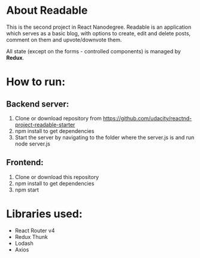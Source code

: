 # About Readable

This is the second project in React Nanodegree. Readable is an application which serves as a basic blog, with options to create, edit and delete posts, comment on them and upvote/downvote them. 

All state (except on the forms - controlled components) is managed by **Redux**.

# How to run:

## Backend server:
1. Clone or download repository from https://github.com/udacity/reactnd-project-readable-starter
2. npm install to get dependencies
3. Start the server by navigating to the folder where the server.js is and run node server.js

## Frontend:
1. Clone or download this repository
2. npm install to get dependencies
3. npm start

# Libraries used:

* React Router v4
* Redux Thunk
* Lodash
* Axios